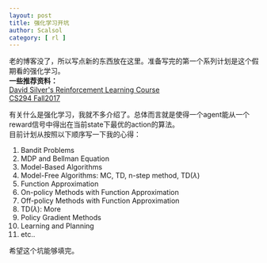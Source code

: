 ```yaml
---
layout: post
title: 强化学习开坑
author: Scalsol
category: [ rl ]
---
```


老的博客没了，所以写点新的东西放在这里。准备写完的第一个系列计划是这个假期看的强化学习。  
**一些推荐资料：**  
[David Silver's Reinforcement Learning Course](http://www0.cs.ucl.ac.uk/staff/d.silver/web/Teaching.html)  
[CS294 Fall2017](http://rail.eecs.berkeley.edu/deeprlcourse-fa17/index.html)

有关什么是强化学习，我就不多介绍了。总体而言就是使得一个agent能从一个reward信号中得出在当前state下最优的action的算法。  
目前计划从按照以下顺序写一下我的心得： 
1. Bandit Problems
2. MDP and Bellman Equation
3. Model-Based Algorithms
4. Model-Free Algorithms: MC, TD, n-step method, TD($\lambda$)
5. Function Approximation
6. On-policy Methods with Function Approximation
7. Off-policy Methods with Function Approximation
8. TD($\lambda$): More
9. Policy Gradient Methods
10. Learning and Planning
11. etc..

希望这个坑能够填完。